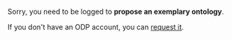 Sorry, you need to be logged to __propose an exemplary ontology__. 


If you don't have an ODP account, you can [request it](http://ontologydesignpatterns.org/wiki/Special:RequestAccount "Special:RequestAccount").